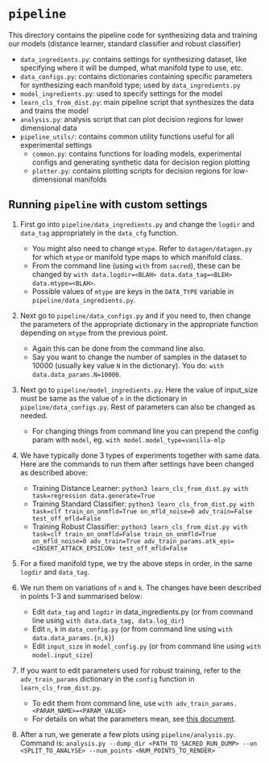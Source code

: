 # `pipeline`

This directory contains the pipeline code for synthesizing data and training our models (distance learner, standard classifier and robust classifier)

- `data_ingredients.py`: contains settings for synthesizing dataset, like specifying where it will be dumped, what manifold type to use, etc.
- `data_configs.py`: contains dictionaries containing specific parameters for synthesizing each manifold type; used by `data_ingredients.py`
- `model_ingredients.py`: used to specify settings for the model
- `learn_cls_from_dist.py`: main pipeline script that synthesizes the data and trains the model
- `analysis.py`: analysis script that can plot decision regions for lower dimensional data
- `pipeline_utils/`: contains common utility functions useful for all experimental settings
  - `common.py`: contains functions for loading models, experimental configs and generating synthetic data for decision region plotting
  - `plotter.py`: contains plotting scripts for decision regions for low-dimensional manifolds


## Running `pipeline` with custom settings

1. First go into `pipeline/data_ingredients.py` and change the `logdir` and `data_tag` appropriately in the `data_cfg` function.
    - You might also need to change `mtype`. Refer to `datagen/datagen.py` for which `mtype` or manifold type maps to which manifold class.
    - From the command line (using `with` from `sacred`), these can be changed by `with data.logdir=<BLAH> data.data_tag=<BLEH> data.mtype=<BLAH>`.
    - Possible values of `mtype` are keys in the `DATA_TYPE` variable in `pipeline/data_ingredients.py`.

2. Next go to `pipeline/data_configs.py` and if you need to, then change the parameters of the appropriate dictionary in the appropriate function depending on `mtype` from the previous point.
    - Again this can be done from the command line also.
    - Say you want to change the number of samples in the dataset to 10000 (usually key value `N` in the dictionary). You do: `with data.data_params.N=10000`.

3. Next go to `pipeline/model_ingredients.py`. Here the value of input_size must be same as the value of `n` in the dictionary in `pipeline/data_configs.py`. Rest of parameters can also be changed as needed. 
    - For changing things from command line you can prepend the config param with `model`, eg. `with model.model_type=vanilla-mlp`


4. We have typically done 3 types of experiments together with same data. Here are the commands to run them after settings have been changed as described above:
    - Training Distance Learner: ```python3 learn_cls_from_dist.py with task=regression data.generate=True```
    - Training Standard Classifier: ```python3 learn_cls_from_dist.py with task=clf train_on_onmfld=True on_mfld_noise=0 adv_train=False test_off_mfld=False```
    - Training Robust Classifier: `python3 learn_cls_from_dist.py with task=clf train_on_onmfld=False train_on_onmfld=True on_mfld_noise=0 adv_train=True adv_train_params.atk_eps=<INSERT_ATTACK_EPSILON> test_off_mfld=False`

5. For a fixed manifold type, we try the above steps in order, in the same `logdir` and `data_tag`.

6. We run them on variations of `n` and `k`. The changes have been described in points 1-3 and summarised below:
    - Edit `data_tag` and `logdir` in data_ingredients.py (or from command line using `with data.data_tag, data.log_dir`)
    - Edit `n`, `k` in `data_config.py` (or from command line using `with data.data_params.{n,k}`)
    - Edit `input_size` in `model_config.py` (or from command line using `with model.input_size`)

7. If you want to edit parameters used for robust training, refer to the `adv_train_params` dictionary in the `config` function in `learn_cls_from_dist.py`.
    - To edit them from command line, use `with adv_train_params.<PARAM_NAME>=<PARAM_VALUE>`
    - For details on what the parameters mean, see [this document](../adversarial_attack/README.md).

8. After a run, we generate a few plots using `pipeline/analysis.py`. Command is: `analysis.py --dump_dir <PATH_TO_SACRED_RUN_DUMP> --on <SPLIT_TO_ANALYSE> --num_points <NUM_POINTS_TO_RENDER>`